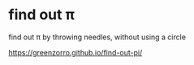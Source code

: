 # find out π

find out π by throwing needles, without using a circle

https://greenzorro.github.io/find-out-pi/

